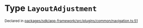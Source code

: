 # Type `LayoutAdjustment`
<sub>Declared in [packages/sdk/app-framework/src/plugins/common/navigation.ts:51](https://github.com/dxos/dxos/blob/ef925c9c7/packages/sdk/app-framework/src/plugins/common/navigation.ts#L51)</sub>






